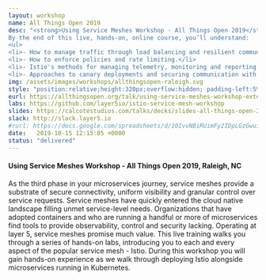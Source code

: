 ```yaml
---
layout: workshop
name: All Things Open 2019
desc: "<strong>Using Service Meshes Workshop - All Things Open 2019</strong><br>
By the end of this live, hands-on, online course, you’ll understand:
<ul>
<li>- How to manage traffic through load balancing and resilient communications.</li>
<li>- How to enforce policies and rate limiting.</li>
<li>- Istio's methods for managing telemetry, monitoring and reporting.</li>
<li>- Approaches to canary deployments and securing communication with Istio.</li></ul>"
img: /assets/images/workshops/allthingsopen-raleigh.svg
style: "position:relative;height:320px;overflow:hidden; padding-left:5%;padding-right:5%"
eurl: https://allthingsopen.org/talk/using-service-meshes-workshop-extended-session/
labs: https://github.com/layer5io/istio-service-mesh-workshop
slides: https://calcotestudios.com/talks/decks/slides-all-things-open-2019-using-service-meshes-workshop.html
slack: http://slack.layer5.io
#rurl: https://docs.google.com/spreadsheets/d/10IvvNBiRUimFy2IDpLGzGwuiiVl3vFstN7Bx8fJDB0c/edit?usp=sharing
date:   2019-10-15 12:15:05 +0000
status: "delivered"
---  
```


<h4>Using Service Meshes Workshop - All Things Open 2019, Raleigh, NC</h4>
As the third phase in your microservices journey, service meshes provide a substrate of secure connectivity, uniform visibility and granular control over service requests. Service meshes have quickly entered the cloud native landscape filling unmet service-level needs. Organizations that have adopted containers and who are running a handful or more of microservices find tools to provide observability, control and security lacking. Operating at layer 5, service meshes promise much value. This live training walks you through a series of hands-on labs, introducing you to each and every aspect of the popular service mesh - Istio. During this workshop you will gain hands-on experience as we walk through deploying Istio alongside microservices running in Kubernetes.